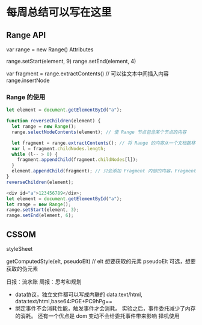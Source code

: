 # 每周总结可以写在这里

## Range API

var range = new Range()
Attributes

range.setStart(element, 9)
range.setEnd(element, 4)

var fragment = range.extractContents() // 可以往文本中间插入内容
range.insertNode

### Range 的使用

```javascript
let element = document.getElementById("a");

function reverseChildren(element) {
  let range = new Range();
  range.selectNodeContents(element); // 使 Range 节点包含某个节点的内容

  let fragment = range.extractContents(); // 将 Range 的内容从一个文档数移动到一个文档片段中
  var l = fragment.childNodes.length;
  while (l-- > 0) {
    fragment.appendChild(fragment.childNodes[l]);
  }
  element.appendChild(fragment); // 只会添加 Fragment 内部的内容，Fragment 本身不会被添加
}
reverseChildren(element);
```

```javascript
<div id="a">123456789</div>;
let element = document.getElementById("a");
let range = new Range();
range.setStart(element, 3);
range.setEnd(element, 6);
```

## CSSOM

styleSheet

getComputedStyle(elt, pseudoElt)
// elt 想要获取的元素 pseudoElt 可选，想要获取的伪元素






日报：流水账
周报：思考和规划



- data协议，独立文件都可以写成内联的
    data:text/html,<a></a>
    data:text/html,base64:PGE+PC9hPg==
- 绑定事件不会消耗性能，触发事件才会消耗。
  实验之后，事件委托减少了内存的消耗。
  还有一个优点是 dom 变动不会给委托事件带来影响
  择机使用

